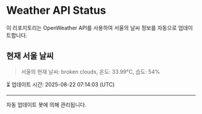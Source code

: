 
# Weather API Status

이 리포지토리는 OpenWeather API를 사용하여 서울의 날씨 정보를 자동으로 업데이트합니다.

## 현재 서울 날씨
> 서울의 현재 날씨: broken clouds, 온도: 33.99°C, 습도: 54%

⏳ 업데이트 시간: 2025-08-22 07:14:03 (UTC)

---
자동 업데이트 봇에 의해 관리됩니다.

